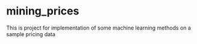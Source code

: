 # mining_prices
This is project for implementation of some machine learning methods on a sample pricing data
